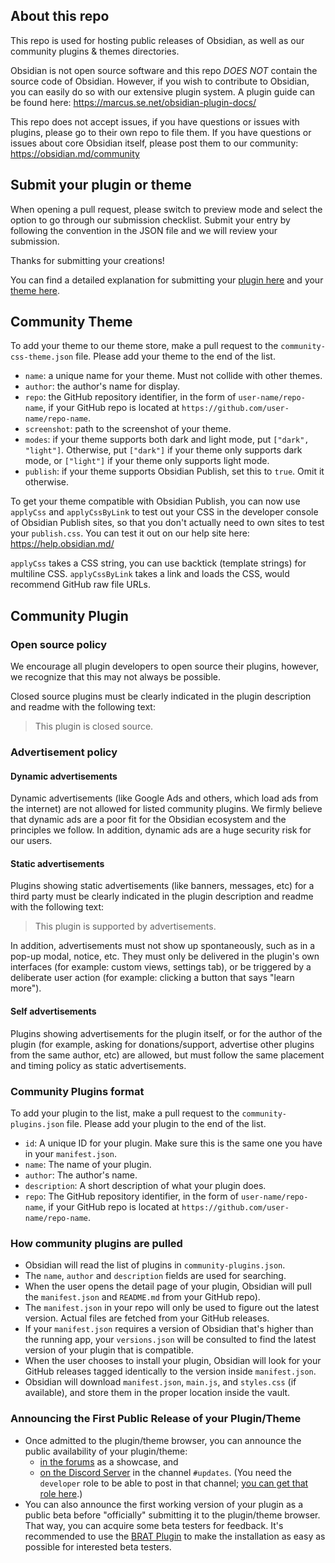 ## About this repo


This repo is used for hosting public releases of Obsidian, as well as our community plugins & themes directories.

Obsidian is not open source software and this repo _DOES NOT_ contain the source code of Obsidian. However, if you wish to contribute to Obsidian, you can easily do so with our extensive plugin system. A plugin guide can be found here: https://marcus.se.net/obsidian-plugin-docs/

This repo does not accept issues, if you have questions or issues with plugins, please go to their own repo to file them. If you have questions or issues about core Obsidian itself, please post them to our community: https://obsidian.md/community

## Submit your plugin or theme

When opening a pull request, please switch to preview mode and select the option to go through our submission checklist. Submit your entry by following the convention in the JSON file and we will review your submission.

Thanks for submitting your creations!

You can find a detailed explanation for submitting your [plugin here](https://publish.obsidian.md/hub/04+-+Guides%2C+Workflows%2C+%26+Courses/Guides/How+to+add+your+plugin+to+the+community+plugin+list) and your [theme here](https://publish.obsidian.md/hub/04+-+Guides%2C+Workflows%2C+%26+Courses/Guides/How+to+add+your+theme+to+the+community+theme+store).

## Community Theme

To add your theme to our theme store, make a pull request to the `community-css-theme.json` file. Please add your theme to the end of the list.

- `name`: a unique name for your theme. Must not collide with other themes.
- `author`: the author's name for display.
- `repo`: the GitHub repository identifier, in the form of `user-name/repo-name`, if your GitHub repo is located at `https://github.com/user-name/repo-name`.
- `screenshot`: path to the screenshot of your theme.
- `modes`: if your theme supports both dark and light mode, put `["dark", "light"]`. Otherwise, put `["dark"]` if your theme only supports dark mode, or  `["light"]` if your theme only supports light mode.
- `publish`: if your theme supports Obsidian Publish, set this to `true`. Omit it otherwise.

To get your theme compatible with Obsidian Publish, you can now use `applyCss` and `applyCssByLink` to test out your CSS in the developer console of Obsidian Publish sites, so that you don't actually need to own sites to test your `publish.css`. You can test it out on our help site here: https://help.obsidian.md/

`applyCss` takes a CSS string, you can use backtick (template strings) for multiline CSS. `applyCssByLink` takes a link and loads the CSS, would recommend GitHub raw file URLs.

## Community Plugin

### Open source policy

We encourage all plugin developers to open source their plugins, however, we recognize that this may not always be possible.

Closed source plugins must be clearly indicated in the plugin description and readme with the following text:

> This plugin is closed source.

### Advertisement policy

#### Dynamic advertisements

Dynamic advertisements (like Google Ads and others, which load ads from the internet) are not allowed for listed community plugins. We firmly believe that dynamic ads are a poor fit for the Obsidian ecosystem and the principles we follow. In addition, dynamic ads are a huge security risk for our users.

#### Static advertisements

Plugins showing static advertisements (like banners, messages, etc) for a third party must be clearly indicated in the plugin description and readme with the following text:

> This plugin is supported by advertisements.

In addition, advertisements must not show up spontaneously, such as in a pop-up modal, notice, etc. They must only be delivered in the plugin's own interfaces (for example: custom views, settings tab), or be triggered by a deliberate user action (for example: clicking a button that says "learn more").

#### Self advertisements

Plugins showing advertisements for the plugin itself, or for the author of the plugin (for example, asking for donations/support, advertise other plugins from the same author, etc) are allowed, but must follow the same placement and timing policy as static advertisements.

### Community Plugins format

To add your plugin to the list, make a pull request to the `community-plugins.json` file. Please add your plugin to the end of the list.

- `id`: A unique ID for your plugin. Make sure this is the same one you have in your `manifest.json`.
- `name`: The name of your plugin.
- `author`: The author's name.
- `description`: A short description of what your plugin does.
- `repo`: The GitHub repository identifier, in the form of `user-name/repo-name`, if your GitHub repo is located at `https://github.com/user-name/repo-name`.

### How community plugins are pulled

- Obsidian will read the list of plugins in `community-plugins.json`.
- The `name`, `author` and `description` fields are used for searching.
- When the user opens the detail page of your plugin, Obsidian will pull the `manifest.json` and `README.md` from your GitHub repo).
- The `manifest.json` in your repo will only be used to figure out the latest version. Actual files are fetched from your GitHub releases.
- If your `manifest.json` requires a version of Obsidian that's higher than the running app, your `versions.json` will be consulted to find the latest version of your plugin that is compatible.
- When the user chooses to install your plugin, Obsidian will look for your GitHub releases tagged identically to the version inside `manifest.json`.
- Obsidian will download `manifest.json`, `main.js`, and `styles.css` (if available), and store them in the proper location inside the vault.

### Announcing the First Public Release of your Plugin/Theme

- Once admitted to the plugin/theme browser, you can announce the public availability of your plugin/theme:
  - [in the forums](https://forum.obsidian.md/c/share-showcase/9) as a showcase, and
  - [on the Discord Server](https://discord.gg/veuWUTm) in the channel `#updates`. (You need the `developer` role to be able to post in that channel; [you can get that role here](https://discord.com/channels/686053708261228577/702717892533157999/830492034807758859).)
- You can also announce the first working version of your plugin as a public beta before "officially" submitting it to the plugin/theme browser. That way, you can acquire some beta testers for feedback. It's recommended to use the [BRAT Plugin](https://obsidian.md/plugins?id=obsidian42-brat) to make the installation as easy as possible for interested beta testers.
